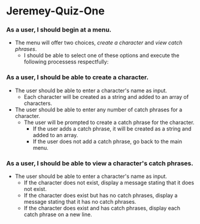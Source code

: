 # Jeremey-Quiz-One

### As a user, I should begin at a menu.
  - The menu will offer two choices, *create a character* and *view catch phrases*.
    - I should be able to select one of these options and execute the following processess respectfully:

### As a user, I should be able to create a character.
  - The user should be able to enter a character's name as input.
    - Each character will be created as a string and added to an array of characters.
  - The user should be able to enter any number of catch phrases for a character.
    - The user will be prompted to create a catch phrase for the character.
      - If the user adds a catch phrase, it will be created as a string and added to an array.
      - If the user does not add a catch phrase, go back to the main menu.
    
### As a user, I should be able to view a character's catch phrases.
  - The user should be able to enter a character's name as input.
    - If the character does not exist, display a message stating that it does not exist.
    - If the character does exist but has no catch phrases, display a message stating that it has no catch phrases.
    - If the character does exist and has catch phrases, display each catch phrase on a new line.
